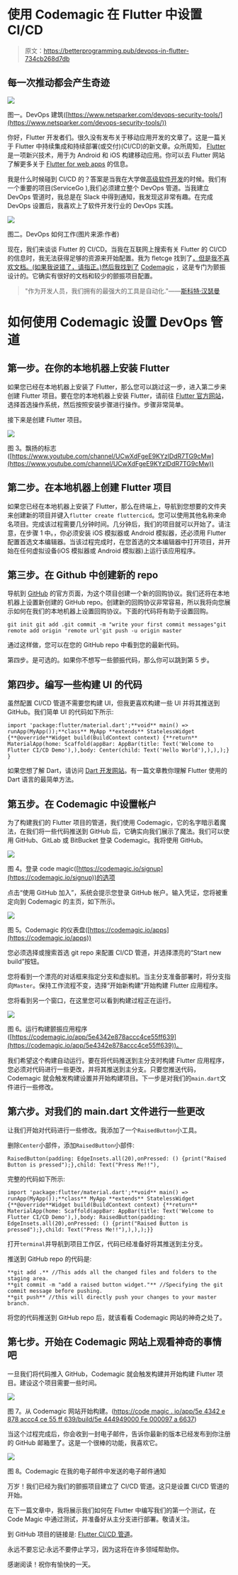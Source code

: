 # 使用 Codemagic 在 Flutter 中设置 CI/CD

> 原文：<https://betterprogramming.pub/devops-in-flutter-734cb268d7db>

## 每一次推动都会产生奇迹

![](img/ae43fd9716573e502f1ae4eb4a57bfe5.png)

图一。DevOps 建筑([https://www.netsparker.com/devops-security-tools/](https://www.netsparker.com/devops-security-tools/))

你好，Flutter 开发者们。很久没有发布关于移动应用开发的文章了。这是一篇关于 Flutter 中持续集成和持续部署(或交付)(CI/CD)的新文章。众所周知， [Flutter](https://flutter.dev/) 是一项新兴技术，用于为 Android 和 iOS 构建移动应用。你可以去 Flutter 网站了解更多关于 [Flutter for web apps](https://flutter.dev/docs/get-started/web) 的信息。

我是什么时候碰到 CI/CD 的？答案是当我在大学做[高级软件开发](https://handbook.uts.edu.au/subjects/details/41026.html)的时候。我们有一个重要的项目(ServiceGo ),我们必须建立整个 DevOps 管道。当我建立 DevOps 管道时，我总是在 Slack 中得到通知，我发现这非常有趣。在完成 DevOps 设置后，我喜欢上了软件开发行业的 DevOps 实践。

![](img/e46c419d433afa331262caba7b3505b5.png)

图二。DevOps 如何工作(图片来源:作者)

现在，我们来谈谈 Flutter 的 CI/CD。当我在互联网上搜索有关 Flutter 的 CI/CD 的信息时，我无法获得足够的资源来开始配置。我为 fletcge 找到了[，但是我不喜欢文档。(如果我说错了，请指正。)然后我找到了](https://mmcc007.github.io/fledge/#getting-started) [Codemagic](https://codemagic.io/start/) ，这是专门为颤振设计的。它确实有很好的文档和较少的颤振项目配置。

> "作为开发人员，我们拥有的最强大的工具是自动化."——[斯科特·汉瑟曼](http://www-new.studiob.com/index.php/scott-hanselman/)

# 如何使用 Codemagic 设置 DevOps 管道

## 第一步。在你的本地机器上安装 Flutter

如果您已经在本地机器上安装了 Flutter，那么您可以跳过这一步，进入第二步来创建 Flutter 项目。要在您的本地机器上安装 Flutter，请前往 [Flutter 官方网站](https://flutter.dev/docs/get-started/install)，选择首选操作系统，然后按照安装步骤进行操作。步骤非常简单。

接下来是创建 Flutter 项目。

![](img/8942e528335260f89d864ebaf8c749c0.png)

图 3。飘扬的标志([https://www.youtube.com/channel/UCwXdFgeE9KYzlDdR7TG9cMw](https://www.youtube.com/channel/UCwXdFgeE9KYzlDdR7TG9cMw))

## 第二步。在本地机器上创建 Flutter 项目

如果您已经在本地机器上安装了 Flutter，那么在终端上，导航到您想要的文件夹来创建新的项目并键入`flutter create fluttercicd`。您可以使用其他名称来命名项目。完成该过程需要几分钟时间。几分钟后，我们的项目就可以开始了。请注意，在步骤 1 中。，你必须安装 iOS 模拟器或 Android 模拟器，还必须用 Flutter 配置首选文本编辑器。当该过程完成时，在您首选的文本编辑器中打开项目，并开始在任何虚拟设备(iOS 模拟器或 Android 模拟器)上运行该应用程序。

## 第三步。在 Github 中创建新的 repo

导航到 [GitHub](https://github.com/) 的官方页面，为这个项目创建一个新的回购协议。我们还将在本地机器上设置新创建的 GitHub repo。创建新的回购协议非常容易，所以我将向您展示如何在我们的本地机器上设置回购协议。下面的代码将有助于设置回购。

```
git init git add .git commit -m "write your first commit messages"git remote add origin 'remote url'git push -u origin master
```

通过这样做，您可以在您的 GitHub repo 中看到您的最新代码。

第四步。是可选的。如果你不想写一些颤振代码，那么你可以跳到第 5 步。

## 第四步。编写一些构建 UI 的代码

虽然配置 CI/CD 管道不需要您构建 UI，但我更喜欢构建一些 UI 并将其推送到 GitHub。我们简单 UI 的代码如下所示:

```
import 'package:flutter/material.dart';**void** main() => runApp(MyApp());**class** MyApp **extends** StatelessWidget {**@override**Widget build(BuildContext context) {**return** MaterialApp(home: Scaffold(appBar: AppBar(title: Text('Welcome to Flutter CI/CD Demo'),),body: Center(child: Text('Hello World'),),),);}
}
```

如果您想了解 Dart，请访问 [Dart 开发网站](https://dart.dev)。有一篇文章教你理解 Flutter 使用的 Dart 语言的最简单方法。

## 第五步。在 Codemagic 中设置帐户

为了构建我们的 Flutter 项目的管道，我们使用 Codemagic，它的名字暗示着魔法，在我们将一些代码推送到 GitHub 后，它确实向我们展示了魔法。我们可以使用 GitHub、GitLab 或 BitBucket 登录 Codemagic。我将使用 GitHub。

![](img/e549aa846382bd8a2518cb10d57dda3b.png)

图 4。登录 code magic([https://codemagic.io/signup](https://codemagic.io/signup))的选项

点击“使用 GitHub 加入”，系统会提示您登录 GitHub 帐户。输入凭证，您将被重定向到 Codemagic 的主页，如下所示。

![](img/9f079b702e76372276199afb86fc273b.png)

图 5。Codemagic 的仪表盘([https://codemagic.io/apps](https://codemagic.io/apps))

您必须选择或搜索首选 git repo 来配置 CI/CD 管道，并选择漂亮的“Start new build”按钮。

您将看到一个漂亮的对话框来指定分支和虚拟机。当主分支准备部署时，将分支指向`Master`。保持工作流程不变，选择“开始新构建”开始构建 Flutter 应用程序。

您将看到另一个窗口，在这里您可以看到构建过程正在运行。

![](img/74a980af9eba5adb04b38512bba453b9.png)

图 6。运行构建颤振应用程序([https://codemagic.io/app/5e4342e878accc4ce55ff639](https://codemagic.io/app/5e4342e878accc4ce55ff639))。

我们希望这个构建自动运行。要在将代码推送到主分支时构建 Flutter 应用程序，您必须对代码进行一些更改，并将其推送到主分支。只要您推送代码，Codemagic 就会触发构建设置并开始构建项目。下一步是对我们的`main.dart`文件进行一些修改。

## 第六步。对我们的 main.dart 文件进行一些更改

让我们开始对代码进行一些修改。我添加了一个`RaisedButton`小工具。

删除`Center`小部件，添加`RaisedButton`小部件:

```
RaisedButton(padding: EdgeInsets.all(20),onPressed: () {print("Raised Button is pressed");},child: Text("Press Me!!"),
```

完整的代码如下所示:

```
import 'package:flutter/material.dart';**void** main() => runApp(MyApp());**class** MyApp **extends** StatelessWidget {**@override**Widget build(BuildContext context) {**return** MaterialApp(home: Scaffold(appBar: AppBar(title: Text('Welcome to Flutter CI/CD Demo'),),body: RaisedButton(padding: EdgeInsets.all(20),onPressed: () {print("Raised Button is pressed");},child: Text("Press Me!!"),),),);}}
```

打开`terminal`并导航到项目工作区，代码已经准备好将其推送到主分支。

推送到 GitHub repo 的代码是:

```
**git add .** //This adds all the changed files and folders to the staging area.
**git commit -m "add a raised button widget."** //Specifying the git commit message before pushing.
**git push** //this will directly push your changes to your master branch.
```

将您的代码推送到 GitHub repo 后，就该看看 Codemagic 网站的神奇之处了。

## 第七步。开始在 Codemagic 网站上观看神奇的事情吧

一旦我们将代码推入 GitHub，Codemagic 就会触发构建并开始构建 Flutter 项目。建设这个项目需要一些时间。

![](img/44a0cdc997a77008509a5fcebac650a5.png)

图 7。从 Codemagic 网站开始构建。([https://code magic . io/app/5e 4342 e 878 accc4 ce 55 ff 639/build/5e 444949000 Fe 000097 a 6637](https://codemagic.io/app/5e4342e878accc4ce55ff639/build/5e444949000fe000097a6637))

当这个过程完成后，你会收到一封电子邮件，告诉你最新的版本已经发布到你注册的 GitHub 邮箱里了。这是一个很棒的功能，我喜欢它。

![](img/71b07c266fe21e1402dd7bb4e5501e95.png)

图 8。Codemagic 在我的电子邮件中发送的电子邮件通知

万岁！我们已经为我们的颤振项目建立了 CI/CD 管道。这只是设置 CI/CD 管道的开始。

在下一篇文章中，我将展示我们如何在 Flutter 中编写我们的第一个测试，在 Code Magic 中通过测试，并准备好从主分支进行部署。敬请关注。

到 GitHub 项目的链接是: [Flutter CI/CD 管道](https://github.com/pramish/HealthCare-Flutter)。

永远不要忘记:永远不要停止学习，因为这将在许多领域帮助你。

感谢阅读！祝你有愉快的一天。